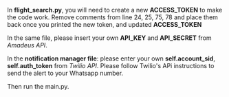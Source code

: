 In **flight_search.py**, you will need to create a new **ACCESS_TOKEN** to make the code work. 
Remove comments from line 24, 25, 75, 78 and place them back once you printed the new token, and updated **ACCESS_TOKEN**

In the same file, please insert your own **API_KEY** and **API_SECRET** from _Amadeus API_.

In the **notification manager file**: please enter your own **self.account_sid**, **self.auth_token** from _Twilio API_.
Please follow Twilio's APi instructions to send the alert to your Whatsapp number.

Then run the main.py.
